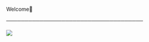 <p>Welcome🔅</p>
 ───────────────────────────────────── <br> 
 <br>



<img src="https://github-readme-stats.vercel.app/api?username=Black-Lady-ux&show_icons=true&theme=dark">
